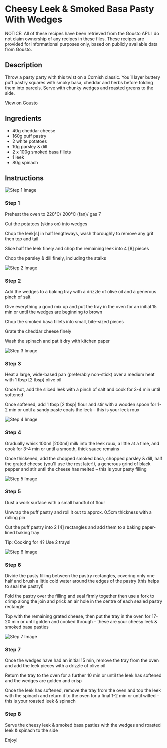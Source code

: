 # Cheesy Leek & Smoked Basa Pasty With Wedges

NOTICE: All of these recipes have been retrieved from the Gousto API. I do not claim ownership of any recipes in these files. These recipes are provided for informational purposes only, based on publicly available data from Gousto.

## Description

Throw a pasty party with this twist on a Cornish classic. You’ll layer buttery puff pastry squares with smoky basa, cheddar and herbs before folding them into parcels. Serve with chunky wedges and roasted greens to the side. 

[View on Gousto](https://www.gousto.co.uk/recipes/cookbook/cheesy-leek-dill-smoked-basa-pasty-with-chips)

## Ingredients

- 40g cheddar cheese
- 160g puff pastry
- 2 white potatoes
- 10g parsley & dill
- 2 x 100g smoked basa fillets
- 1 leek
- 80g spinach

## Instructions

![Step 1 Image](https://production-media.gousto.co.uk/cms/recipe-step-image/Step-1-1668523771832-x200.jpg)

### Step 1

Preheat the oven to 220°C/ 200°C (fan)/ gas 7

Cut the potatoes (skins on) into wedges

Chop the leek<span class="text-danger">[s]</span> in half lengthways, wash thoroughly to remove any grit then top and tail

Slice half the leek finely and chop the remaining leek into 4 <span class="text-danger">[8] </span>pieces

Chop the parsley & dill finely, including the stalks

![Step 2 Image](https://production-media.gousto.co.uk/cms/recipe-step-image/Step-2-1668523775003-x200.jpg)

### Step 2

Add the wedges to a baking tray with a drizzle of olive oil and a generous pinch of salt

Give everything a good mix up and put the tray in the oven for an initial 15 min or until the wedges are beginning to brown

Chop the smoked basa fillets into small, bite-sized pieces

Grate the cheddar cheese finely

Wash the spinach and pat it dry with kitchen paper

![Step 3 Image](https://production-media.gousto.co.uk/cms/recipe-step-image/Step-3-1668523778519-x200.jpg)

### Step 3

Heat a large, wide-based pan (preferably non-stick) over a medium heat with 1 tbsp <span class="text-danger">[2 tbsp] </span>olive oil

Once hot, add the sliced leek with a pinch of salt and cook for 3-4 min until softened

Once softened, add 1 tbsp <span class="text-danger">[2 tbsp]</span> flour and stir with a wooden spoon for 1-2 min or until a sandy paste coats the leek – this is your leek roux

![Step 4 Image](https://production-media.gousto.co.uk/cms/recipe-step-image/Step-4-1668523782629-x200.jpg)

### Step 4

Gradually whisk 100ml<span class="text-danger"> [200ml] </span>milk into the leek roux, a little at a time, and cook for 3-4 min or until a smooth, thick sauce remains

Once thickened, add the chopped smoked basa, chopped parsley & dill, half the grated cheese (you'll use the rest later!), a generous grind of black pepper and stir until the cheese has melted – this is your pasty filling

![Step 5 Image](https://production-media.gousto.co.uk/cms/recipe-step-image/Step-5-1668523786342-x200.jpg)

### Step 5

Dust a work surface with a small handful of flour

Unwrap the puff pastry and roll it out to approx. 0.5cm thickness with a rolling pin

Cut the puff pastry into 2<span class="text-danger"> [4] </span>rectangles and add them to a baking paper-lined baking tray

Tip: Cooking for 4? Use 2 trays!

![Step 6 Image](https://production-media.gousto.co.uk/cms/recipe-step-image/Step-6-1668523791795-x200.jpg)

### Step 6

Divide the pasty filling between the pastry rectangles, covering only one half and brush a little cold water around the edges of the pastry (this helps to seal the pastry!)

Fold the pastry over the filling and seal firmly together then use a fork to crimp along the join and prick an air hole in the centre of each sealed pastry rectangle

Top with the remaining grated cheese, then put the tray in the oven for 17-20 min or until golden and cooked through – these are your cheesy leek & smoked basa pasties

![Step 7 Image](https://production-media.gousto.co.uk/cms/recipe-step-image/Step-7-1668523796017-x200.jpg)

### Step 7

Once the wedges have had an initial 15 min, remove the tray from the oven and add the leek pieces with a drizzle of olive oil

Return the tray to the oven for a further 10 min or until the leek has softened and the wedges are golden and crisp

Once the leek has softened, remove the tray from the oven and top the leek with the spinach and return it to the oven for a final 1-2 min or until wilted – this is your roasted leek & spinach

### Step 8

Serve the cheesy leek & smoked basa pasties with the wedges and roasted leek & spinach to the side

Enjoy!

